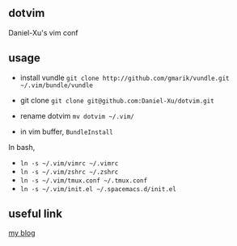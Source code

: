 ## dotvim ##

Daniel-Xu's vim conf

## usage ##

* install vundle
`git clone http://github.com/gmarik/vundle.git ~/.vim/bundle/vundle`

* git clone
`git clone git@github.com:Daniel-Xu/dotvim.git`

* rename dotvim
`mv dotvim ~/.vim/`

* in vim buffer, `BundleInstall`

In bash,

* `ln -s ~/.vim/vimrc ~/.vimrc`
* `ln -s ~/.vim/zshrc ~/.zshrc`
* `ln -s ~/.vim/tmux.conf ~/.tmux.conf`
* `ln -s ~/.vim/init.el ~/.spacemacs.d/init.el`

## useful link ##

[my blog](http://daniel-xu.github.com/blog/2013/03/04/vim-plugin/)
